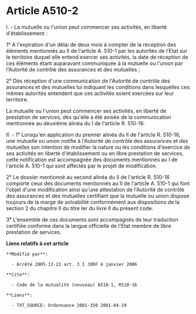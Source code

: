 # Article A510-2

I. - La mutuelle ou l'union peut commencer ses activités, en liberté d'établissement :

1° A l'expiration d'un délai de deux mois à compter de la réception des éléments mentionnés au II de l'article A. 510-1 par
les autorités de l'Etat sur le territoire duquel elle entend exercer ses activités, la date de réception de ces éléments
étant auparavant communiquée à la mutuelle ou l'union par l'Autorité de contrôle des assurances et des mutuelles ;

2° Dès réception d'une communication de l'Autorité de contrôle des assurances et des mutuelles lui indiquant les conditions
dans lesquelles ces mêmes autorités entendent que ces activités soient exercées sur leur territoire.

La mutuelle ou l'union peut commencer ses activités, en liberté de prestation de services, dès qu'elle a été avisée de la
communication mentionnée au deuxième alinéa du I de l'article R. 510-16.

II. - 1° Lorsqu'en application du premier alinéa du II de l'article R. 510-16, une mutuelle ou union notifie à l'Autorité de
contrôle des assurances et des mutuelles son intention de modifier la nature ou les conditions d'exercice de ses activités en
liberté d'établissement ou en libre prestation de services, cette notification est accompagnée des documents mentionnés au I
de l'article A. 510-1 qui sont affectés par le projet de modification.

2° Le dossier mentionné au second alinéa du II de l'article R. 510-16 comporte ceux des documents mentionnés au II de
l'article A. 510-1 qui font l'objet d'une modification ainsi qu'une attestation de l'Autorité de contrôle des assurances et
des mutuelles certifiant que la mutuelle ou union dispose toujours de la marge de solvabilité conformément aux dispositions
de la section 2 du chapitre II du titre Ier du livre II du présent code.

3° L'ensemble de ces documents sont accompagnés de leur traduction certifiée conforme dans la langue officielle de l'Etat
membre de libre prestation de services.

**Liens relatifs à cet article**

	**Modifié par**:

	  - Arrêté 2005-12-22 art. 3 I JORF 4 janvier 2006

	**Cite**:

	  - Code de la mutualité (nouveau) A510-1, R510-16

	**Liens**:

	  - TXT_SOURCE: Ordonnance 2001-350 2001-04-19
